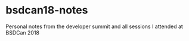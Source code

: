 # bsdcan18-notes
Personal notes from the developer summit and all sessions I attended at BSDCan 2018
